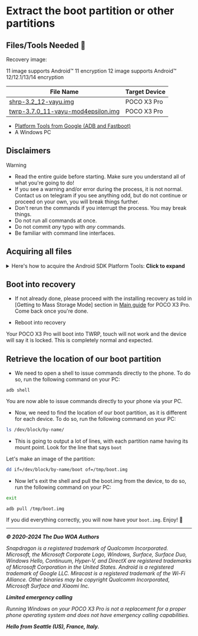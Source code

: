 # Extract the boot partition or other partitions

## Files/Tools Needed 📃

Recovery image:

11 image supports Android™ 11 encryption
12 image supports Android™ 12/12.1/13/14 encryption

| File Name                                       | Target Device         |
|-------------------------------------------------|-----------------------|
| [shrp-3.2_12-vayu.img](https://github.com/woa-vayu-archive/Port-Windows-11-POCO-X3-Pro/releases/download/Recoveries/shrp-3.2_12-vayu.img) | POCO X3 Pro |
| [twrp-3.7.0_11-vayu-mod4epsilon.img](https://github.com/woa-vayu-archive/Port-Windows-11-POCO-X3-Pro/releases/download/Recoveries/twrp-3.7.0_11-vayu-mod4epsilon.img) | POCO X3 Pro |

- [Platform Tools from Google (ADB and Fastboot)](https://developer.android.com/studio/releases/platform-tools)
- A Windows PC

## Disclaimers

> [!WARNING]
> - Read the entire guide before starting. Make sure you understand all of what you're going to do!
> - If you see a warning and/or error during the process, it is not normal. Contact us on telegram if you see anything odd, but do not continue or proceed on your own, you will break things further.
> - Don't rerun the commands if you interrupt the process. You may break things.
> - Do not run all commands at once.
> - Do not commit *any* typo with *any* commands.
> - Be familiar with command line interfaces.

## Acquiring all files

<details>
    <summary>Here's how to acquire the Android SDK Platform Tools: <b>Click to expand</b></summary>
    <p>


First, start by going to the [Android Platform SDK download page](https://developer.android.com/studio/releases/platform-tools) on your computer.

![SDK-1-Top](https://github.com/WOA-Project/SurfaceDuo-Guides/assets/3755345/4c1c3762-24d8-4150-ac69-670738eb62c1)

Once on the page, scroll a little bit down til you see the link to download the platform tools for Windows.

![SDK-2-Mid](https://github.com/WOA-Project/SurfaceDuo-Guides/assets/3755345/cd14a232-4995-480f-a061-54507e83cf41)

Click on it, an EULA will open like below:

![SDK-3-EULA](https://github.com/WOA-Project/SurfaceDuo-Guides/assets/3755345/16d6b7df-ab56-414c-b1a5-561ec6b3ae4e)

Scroll all the way down (after reading it if that's your thing)

![SDK-4-EULA-Bottom](https://github.com/WOA-Project/SurfaceDuo-Guides/assets/3755345/1368b2b0-74b8-4a7c-9aff-df2ca25c2f42)

Tick "I have read and agree to above terms conditions"

![SDK-5-EULA-TICK (alt)](https://github.com/WOA-Project/SurfaceDuo-Guides/assets/3755345/02905fa2-64b8-426b-b42f-c1bb88eaa88a)

And click download

![SDK-5-EULA-TICK](https://github.com/WOA-Project/SurfaceDuo-Guides/assets/3755345/0983f27a-76e7-4fda-ac4d-adaa56702e90)

Save the file on your computer, and extract the zip file by opening it, and selecting extract all.

![SDK-6-DL](https://github.com/WOA-Project/SurfaceDuo-Guides/assets/3755345/adc1bba0-6118-418e-9005-e2db12860893)

  </p>
</details>

## Boot into recovery

- If not already done, please proceed with the installing recovery as told in [Getting to Mass Storage Mode] section in [Main guide](/InstallWindows-en/InstallWindowsManually.md) for POCO X3 Pro. Come back once you're done.

- Reboot into recovery

Your POCO X3 Pro will boot into TWRP, touch will not work and the device will say it is locked. This is completely normal and expected.

## Retrieve the location of our boot partition

- We need to open a shell to issue commands directly to the phone. To do so, run the following command on your PC:

```batch
adb shell
```

You are now able to issue commands directly to your phone via your PC.

- Now, we need to find the location of our boot partition, as it is different for each device. To do so, run the following command on your PC:

```bash
ls /dev/block/by-name/
```

- This is going to output a lot of lines, with each partition name having its mount point. Look for the line that says `boot`

Let's make an image of the partition:

```bash
dd if=/dev/block/by-name/boot of=/tmp/boot.img
```

- Now let's exit the shell and pull the boot.img from the device, to do so, run the following command on your PC:

```bash
exit
```

```batch
adb pull /tmp/boot.img
```

If you did everything correctly, you will now have your `boot.img`. Enjoy! 🥳

---

_**© 2020-2024 The Duo WOA Authors**_

_Snapdragon is a registered trademark of Qualcomm Incorporated. Microsoft, the Microsoft Corporate Logo, Windows, Surface, Surface Duo, Windows Hello, Continuum, Hyper-V, and DirectX are registered trademarks of Microsoft Corporation in the United States. Android is a registered trademark of Google LLC. Miracast is a registered trademark of the Wi-Fi Alliance. Other binaries may be copyright Qualcomm Incorporated, Microsoft Surface and Xiaomi Inc._

_**Limited emergency calling**_

_Running Windows on your POCO X3 Pro is not a replacement for a proper phone operating system and does not have emergency calling capabilities._

_**Hello from Seattle (US), France, Italy.**_